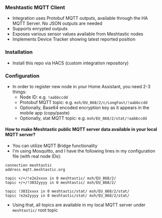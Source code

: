 ### Meshtastic MQTT Client

  * Integration uses Protobuf MQTT outputs, available through the HA MQTT Server. No JSON outputs are needed
  * Supports enrypted outputs
  * Exposes various sensor values available from Meshtastic nodes
  * Implements Device Tracker showing latest reported position

### Installation

  * Install this repo via HACS (custom integration repository)

### Configuration

  * In order to register new node in your Home Assistant, you need 2-3 things:
    * Node ID: e.g. `!aabbccdd`
    * Protobuf MQTT topic: e.g. `msh/EU_868/2/c/LongFast/!aabbccdd`
    * Optionally, Base64 encoded encryption key as it appears in the mobile app (copy/paste)
    * Optionally, stat MQTT topic: e.g. `msh/EU_868/2/stat/!aabbccdd`

#### How to make Meshtastic public MQTT server data available in your local MQTT server?

  * You can utilize MQTT Bridge functionality
  * I'm using Mosquitto, and I have the following lines in my configuration file (with real node IDs):
    
```
connection meshtastic
address mqtt.meshtastic.org

topic +/+/!e2e2xxxx in 0 meshtastic/ msh/EU_868/2/
topic +/+/!3032yyyy in 0 meshtastic/ msh/EU_868/2/

topic !3032xxxx in 0 meshtastic/stat/ msh/EU_868/2/stat/
topic !e2e2yyyy in 0 meshtastic/stat/ msh/EU_868/2/stat/

```
  * Using that, all topics are available in my local MQTT server under `meshtastic/` root topic
